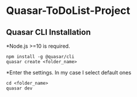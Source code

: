 # Quasar-ToDoList-Project

## Quasar CLI Installation

*Node.js >=10 is required.

    npm install -g @quasar/cli
    quasar create <folder_name>

*Enter the settings. In my case I select default ones

    cd <folder_name>
    quasar dev
    

    
